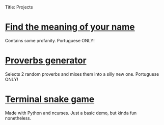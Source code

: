 Title: Projects


# [Find the meaning of your name](http://duarte-pompeu.github.io/name_meaning)

Contains some profanity. Portuguese ONLY!

# [Proverbs generator](http://duarte-pompeu.github.io/proverbs_generator)

Selects 2 random proverbs and mixes them into a silly new one. Portuguese ONLY!
    
# [Terminal snake game](https://github.com/duarte-pompeu/snake)

Made with Python and ncurses. Just a basic demo, but kinda fun nonetheless.
